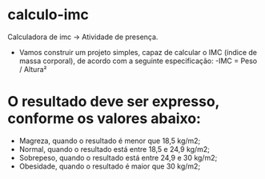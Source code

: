 # calculo-imc
Calculadora de imc -> Atividade de presença.

* Vamos construir um projeto simples, capaz de calcular o IMC (índice de massa corporal), de acordo com a seguinte especificação:
 -IMC = Peso / Altura²
 
 # O resultado deve ser expresso, conforme os valores abaixo:
 - Magreza, quando o resultado é menor que 18,5 kg/m2;
 - Normal, quando o resultado está entre 18,5 e 24,9 kg/m2;
 - Sobrepeso, quando o resultado está entre 24,9 e 30 kg/m2;
 - Obesidade, quando o resultado é maior que 30 kg/m2;
